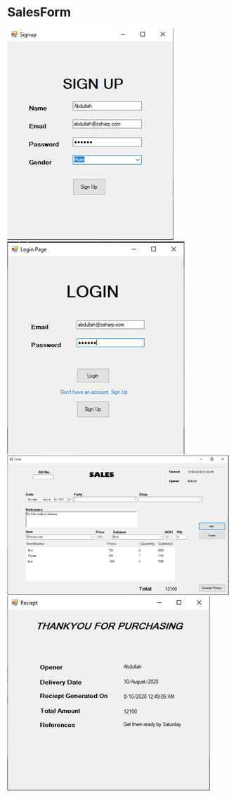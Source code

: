 # SalesForm
![Signup](https://github.com/AbdullahAnsarii/SalesForm/blob/master/Capture1.PNG?raw=true)
![Login](https://github.com/AbdullahAnsarii/SalesForm/blob/master/Capture2.PNG?raw=true)
![Sales](https://github.com/AbdullahAnsarii/SalesForm/blob/master/Capture3.PNG?raw=true)
![Receipt](https://github.com/AbdullahAnsarii/SalesForm/blob/master/Capture4.PNG?raw=true)
